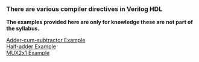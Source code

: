 ### There are various compiler directives in Verilog HDL

__<p><b>The examples provided here are only for knowledge these are not part of the syllabus.</b></p>__

[Adder-cum-subtractor Example](https://github.com/hdl-eda/digital-ic-design-lab/blob/main/conditional_compilation/add_sub.md)<br/>
[Half-adder Example](https://github.com/hdl-eda/digital-ic-design-lab/blob/main/conditional_compilation/ha.md)<br/>
[MUX2x1 Example](https://github.com/hdl-eda/digital-ic-design-lab/blob/main/conditional_compilation/mux2x1.md)<br/>



